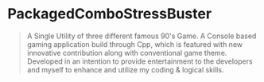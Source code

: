 # PackagedComboStressBuster
> A Single Utility of three different famous 90's Game. 
> A Console based gaming application build through Cpp, which is featured with new innovative contribution along with conventional game theme.
> Developed in an intention to provide entertainment to the developers and myself to enhance and utilize my coding &amp; logical skills. 

